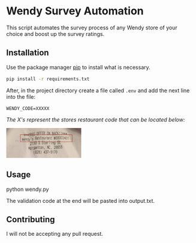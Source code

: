 # Wendy Survey Automation

This script automates the survey process of any Wendy store of your choice and boost up the survey ratings.

## Installation


Use the package manager [pip](https://pip.pypa.io/en/stable/) to install what is necessary.

```bash
pip install -r requirements.txt
```

After, in the project directory create a file called `.env` and add the next line into the file:
```env
WENDY_CODE=XXXXX
```
_The X's represent the stores restaurant code that can be located below:_

<img src="./images/restaurant-number.png" alt="code" width="200"/>


## Usage 

python wendy.py

The validation code at the end will be pasted into output.txt.

## Contributing

I will not be accepting any pull request.

